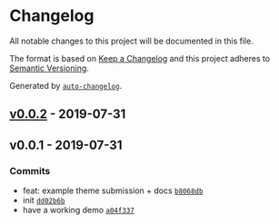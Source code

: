 # Changelog

All notable changes to this project will be documented in this file.

The format is based on [Keep a Changelog](https://keepachangelog.com/en/1.0.0/)
and this project adheres to [Semantic Versioning](https://semver.org/spec/v2.0.0.html).

Generated by [`auto-changelog`](https://github.com/CookPete/auto-changelog).

## [v0.0.2](https://github.com/sw-yx/gatsby-theme-netlify-identity/compare/v0.0.1...v0.0.2) - 2019-07-31

## v0.0.1 - 2019-07-31

### Commits

- feat: example theme submission + docs [`b8068db`](https://github.com/sw-yx/gatsby-theme-netlify-identity/commit/b8068db70ba574479460afb10af683fd0662df07)
- init [`dd02b6b`](https://github.com/sw-yx/gatsby-theme-netlify-identity/commit/dd02b6bc5b2e537406fbf92430f38ff48c7d19f5)
- have a working demo [`a04f337`](https://github.com/sw-yx/gatsby-theme-netlify-identity/commit/a04f337b126acf448bfd191b80fb53c8263f071a)

